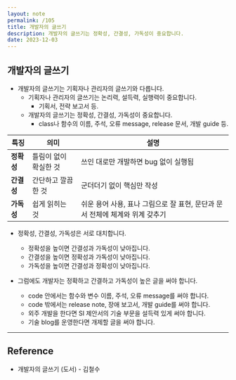 ```yaml
---
layout: note
permalink: /105
title: 개발자의 글쓰기
description: 개발자의 글쓰기는 정확성, 간결성, 가독성이 중요합니다.
date: 2023-12-03
---
```



## 개발자의 글쓰기

- 개발자의 글쓰기는 기획자나 관리자의 글쓰기와 다릅니다.
    - 기획자나 관리자의 글쓰기는 논리력, 설득력, 실행력이 중요합니다.
        - 기획서, 전략 보고서 등.
    - 개발자의 글쓰기는 정확성, 간결성, 가독성이 중요합니다.
        - class나 함수의 이름, 주석, 오류 message, release 문서, 개발 guide 등.

| 특징 | 의미 | 설명 |
| --- | --- | --- |
| **정확성** | 틀림이 없이 확실한 것 | 쓰인 대로만 개발하면 bug 없이 실행됨 |
| **간결성** | 간단하고 깔끔한 것 | 군더더기 없이 핵심만 작성 |
| **가독성** | 쉽게 읽히는 것 | 쉬운 용어 사용, 표나 그림으로 잘 표현, 문단과 문서 전체에 체계와 위계 갖추기 |

- 정확성, 간결성, 가독성은 서로 대치합니다.
    - 정확성을 높이면 간결성과 가독성이 낮아집니다.
    - 간결성을 높이면 정확성과 가독성이 낮아집니다.
    - 가독성을 높이면 간결성과 정확성이 낮아집니다.

- 그럼에도 개발자는 정확하고 간결하고 가독성이 높은 글을 써야 합니다.
    - code 안에서는 함수와 변수 이름, 주석, 오류 message를 써야 합니다.
    - code 밖에서는 release note, 장애 보고서, 개발 guide를 써야 합니다.
    - 외주 개발을 한다면 SI 제안서의 기술 부문을 설득력 있게 써야 합니다.
    - 기술 blog를 운영한다면 개제할 글을 써야 합니다.


---


## Reference

- 개발자의 글쓰기 (도서) - 김철수

